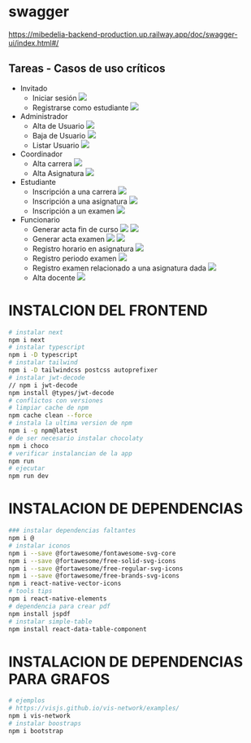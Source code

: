 # swagger
https://mibedelia-backend-production.up.railway.app/doc/swagger-ui/index.html#/

## Tareas - Casos de uso críticos 
- Invitado
  - Iniciar sesión <img src="https://img.shields.io/badge/Front-Hehco-succes">
  - Registrarse como estudiante <img src="https://img.shields.io/badge/Front-Hehco-succes">
- Administrador
  - Alta de Usuario <img src="https://img.shields.io/badge/Front-Hehco-succes">
  - Baja de Usuario <img src="https://img.shields.io/badge/Front-NoIniciado-red">
  - Listar Usuario <img src="https://img.shields.io/badge/Front-Hehco-succes">
- Coordinador	
  - Alta carrera	<img src="https://img.shields.io/badge/Front-Hehco-succes">
  - Alta Asignatura	<img src="https://img.shields.io/badge/Front-EnProceso-yellow">
- Estudiante	
  - Inscripción a una carrera	<img src="https://img.shields.io/badge/Front-EnProceso-yellow">
  - Inscripción a una asignatura <img src="https://img.shields.io/badge/Front-EnProceso-yellow">	
  - Inscripción a un examen <img src="https://img.shields.io/badge/Front-EnProceso-yellow">	
- Funcionario	
  - Generar acta fin de curso	<img src="https://img.shields.io/badge/Front-Hehco-succes"> <img src="https://img.shields.io/badge/BackEnd-EnProceso-red">
  - Generar acta examen	<img src="https://img.shields.io/badge/Front-Hehco-succes"> <img src="https://img.shields.io/badge/BackEnd-EnProceso-red">
  - Registro horario en asignatura	<img src="https://img.shields.io/badge/Front-EnProceso-yellow">	
  - Registro periodo examen <img src="https://img.shields.io/badge/Front-Hecho-success">	
  - Registro examen relacionado a una asignatura dada	<img src="https://img.shields.io/badge/Front-Hehco-succes">
  - Alta docente	<img src="https://img.shields.io/badge/Front-EnProceso-yellow">


# INSTALCION DEL FRONTEND
```bash
# instalar next
npm i next
# instalar typescript
npm i -D typescript
# instalar tailwind
npm i -D tailwindcss postcss autoprefixer
# instalar jwt-decode
// npm i jwt-decode
npm install @types/jwt-decode
# conflictos con versiones
# limpiar cache de npm
npm cache clean --force
# instala la ultima version de npm
npm i -g npm@latest
# de ser necesario instalar chocolaty
npm i choco
# verificar instalancian de la app
npm run
# ejecutar
npm run dev
```

# INSTALACION DE DEPENDENCIAS
```bash
### instalar dependencias faltantes
npm i @
# instalar iconos
npm i --save @fortawesome/fontawesome-svg-core
npm i --save @fortawesome/free-solid-svg-icons
npm i --save @fortawesome/free-regular-svg-icons
npm i --save @fortawesome/free-brands-svg-icons
npm i react-native-vector-icons
# tools tips
npm i react-native-elements
# dependencia para crear pdf
npm install jspdf
# instalar simple-table
npm install react-data-table-component
```

# INSTALACION DE DEPENDENCIAS PARA GRAFOS
```bash
# ejemplos
# https://visjs.github.io/vis-network/examples/
npm i vis-network
# instalar boostraps
npm i bootstrap
```
